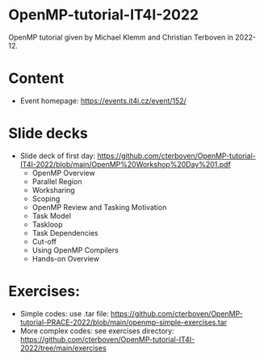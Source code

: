 # OpenMP-tutorial-IT4I-2022
OpenMP tutorial given by Michael Klemm and Christian Terboven in 2022-12.

# Content
* Event homepage: https://events.it4i.cz/event/152/

# Slide decks
* Slide deck of first day: https://github.com/cterboven/OpenMP-tutorial-IT4I-2022/blob/main/OpenMP%20Workshop%20Day%201.pdf
   * OpenMP Overview
   * Parallel Region
   * Worksharing
   * Scoping
   * OpenMP Review and Tasking Motivation
   * Task Model
   * Taskloop
   * Task Dependencies
   * Cut-off
   * Using OpenMP Compilers
   * Hands-on Overview

# Exercises:
* Simple codes: use .tar file: https://github.com/cterboven/OpenMP-tutorial-PRACE-2022/blob/main/openmp-simple-exercises.tar
* More complex codes: see exercises directory: https://github.com/cterboven/OpenMP-tutorial-IT4I-2022/tree/main/exercises

